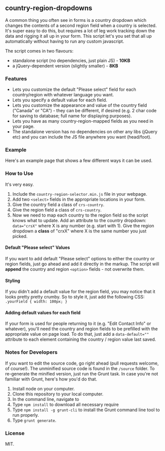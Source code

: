 ## country-region-dropdowns

A common thing you often see in forms is a country dropdown which changes the contents of a second region field
when a country is selected. It's super easy to do this, but requires a lot of leg work tracking down the data and
rigging it all up in your form. This script let's you set that all up automatically without having to run any custom
javascript.

The script comes in two flavours:
- standalone script (no dependencies, just plain JS) - **10KB**
- a jQuery-dependent version (slightly smaller) - **8KB**


### Features

- Lets you customize the default "Please select" field for each country/region with whatever language you want.
- Lets you specify a default value for each field.
- Lets you customize the appearance and value of the country field ("Canada" or "CA") - they can be different, if desired
(e.g. 2 char code for saving to database; full name for displaying purposes).
- Lets you have as many country-region-mapped fields as you need in your page.
- The standalone version has no dependencies on other any libs (jQuery etc) and you can include the JS file anywhere you want
(head/foot).


### Example

Here's an example page that shows a few different ways it can be used.


### How to Use

It's very easy.

1. Include the `country-region-selector.min.js` file in your webpage.
2. Add two `<select>` fields in the appropriate locations in your form.
3. Give the country field a class of `crs-country`.
4. Give the region field a class of `crs-country`.
3. Now we need to map each country to the region field so the script knows what to update. Add an
attribute to the country dropdown: `data="crsX"` where X is any number (e.g. start with 1). Give the region dropdown a
**class** of "crxX" where X is the same number you just picked.

#### Default "Please select" Values

If you want to add default "Please select" options to either the country or region fields, just go ahead and add it
directly in the markup. The script will **append** the country and region `<option>` fields - not overwrite them.

#### Styling

If you didn't add a default value for the region field, you may notice that it looks pretty pretty crumby. So to style
it, just add the following CSS: `.yourField { width: 100px; }`

#### Adding default values for each field

If your form is used for people returning to it (e.g. "Edit Contact Info" or whatever), you'll need the country and
region fields to be prefilled with the appropriate value on page load. To do that, just add a `data-default=""` attribute
to each element containing the country / region value last saved.


### Notes for Developers

If you want to edit the source code, go right ahead (pull requests welcome, of course!). The unminified source code
is found in the `/source` folder. To re-generate the minified version, just run the Grunt task. In case you're not
familiar with Grunt, here's how you'd do that.

1. Install node on your computer.
2. Clone this repository to your local computer.
3. In the command line, navigate to
4. Type `npm install` to download all necessary require
5. Type `npm install -g grunt-cli` to install the Grunt command line tool to run properly.
6. Type `grunt generate`.


### License

MIT.
